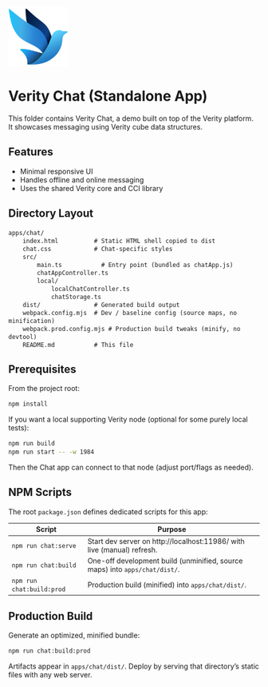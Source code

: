 <img src='../../img/vera.svg' width='120'>

# Verity Chat (Standalone App)

This folder contains Verity Chat, a demo built on top of the Verity platform. It showcases messaging using Verity cube data structures.

## Features
* Minimal responsive UI
* Handles offline and online messaging
* Uses the shared Verity core and CCI library

## Directory Layout
```
apps/chat/
	index.html          # Static HTML shell copied to dist
	chat.css            # Chat-specific styles
	src/
		main.ts           # Entry point (bundled as chatApp.js)
		chatAppController.ts
		local/
			localChatController.ts
			chatStorage.ts
	dist/               # Generated build output
	webpack.config.mjs  # Dev / baseline config (source maps, no minification)
	webpack.prod.config.mjs # Production build tweaks (minify, no devtool)
	README.md           # This file
```

## Prerequisites
From the project root:
```bash
npm install
```

If you want a local supporting Verity node (optional for some purely local tests):
```bash
npm run build
npm run start -- -w 1984
```
Then the Chat app can connect to that node (adjust port/flags as needed).

## NPM Scripts
The root `package.json` defines dedicated scripts for this app:

| Script | Purpose |
| ------ | ------- |
| `npm run chat:serve` | Start dev server on http://localhost:11986/ with live (manual) refresh. |
| `npm run chat:build` | One-off development build (unminified, source maps) into `apps/chat/dist/`. |
| `npm run chat:build:prod` | Production build (minified) into `apps/chat/dist/`. |

## Production Build
Generate an optimized, minified bundle:
```bash
npm run chat:build:prod
```
Artifacts appear in `apps/chat/dist/`. Deploy by serving that directory’s static files with any web server.

